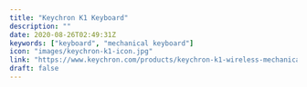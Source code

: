 ```yaml
---
title: "Keychron K1 Keyboard"
description: ""
date: 2020-08-26T02:49:31Z
keywords: ["keyboard", "mechanical keyboard"]
icon: "images/keychron-k1-icon.jpg"
link: "https://www.keychron.com/products/keychron-k1-wireless-mechanical-keyboard"
draft: false
---
```

